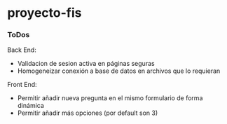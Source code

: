 # proyecto-fis

### ToDos

Back End:

* Validacion de sesion activa en páginas seguras
* Homogeneizar conexión a base de datos en archivos que lo requieran

Front End: 

* Permitir añadir nueva pregunta en el mismo formulario de forma dinámica
* Permitir añadir más opciones (por default son 3)
